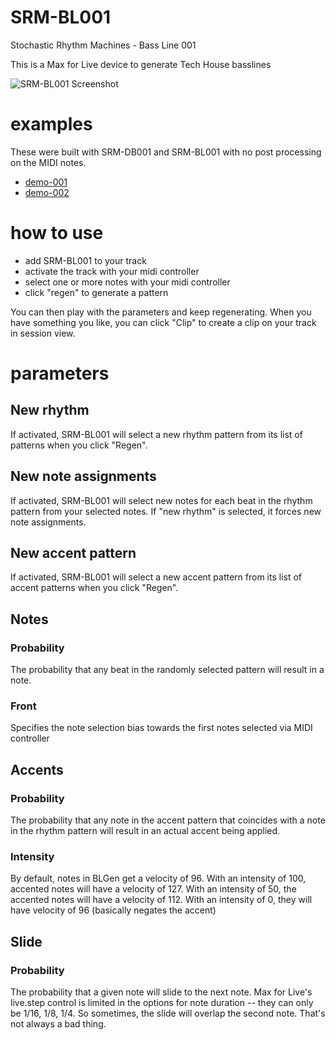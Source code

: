 # SRM-BL001
Stochastic Rhythm Machines - Bass Line 001

This is a Max for Live device to generate Tech House basslines

![SRM-BL001 Screenshot](https://github.com/jpriebe/SRM-BL001/blob/master/SRM-BL001-screenshot.png?raw=true)

# examples

These were built with SRM-DB001 and SRM-BL001 with no post processing on the MIDI notes.

- [demo-001](https://soundcloud.com/jason-priebe/srm-demo-001)
- [demo-002](https://soundcloud.com/jason-priebe/srm-demo-002)

# how to use

- add SRM-BL001 to your track
- activate the track with your midi controller
- select one or more notes with your midi controller
- click "regen" to generate a pattern

You can then play with the parameters and keep regenerating.  When you have something you like, you can click "Clip" to create a clip on your track in session view.

# parameters

## New rhythm

If activated, SRM-BL001 will select a new rhythm pattern from its list of patterns when you click "Regen".

## New note assignments

If activated, SRM-BL001 will select new notes for each beat in the rhythm pattern from your selected notes.  If "new rhythm" is selected, it forces new note assignments.

## New accent pattern

If activated, SRM-BL001 will select a new accent pattern from its list of accent patterns when you click "Regen".

## Notes

### Probability

The probability that any beat in the randomly selected pattern will result in a note.

### Front

Specifies the note selection bias towards the first notes selected via MIDI controller

## Accents

### Probability

The probability that any note in the accent pattern that coincides with a note in the rhythm pattern will result in an actual accent being applied.

### Intensity

By default, notes in BLGen get a velocity of 96.  With an intensity of 100, accented notes will have a velocity of 127.  With an intensity of 50, the accented notes will have a velocity of 112.  With an intensity of 0, they will have velocity of 96 (basically negates the accent)

## Slide

### Probability

The probability that a given note will slide to the next note.  Max for Live's live.step control is limited in the options for note duration -- they can only be 1/16, 1/8, 1/4.  So sometimes, the slide will overlap the second note.  That's not always a bad thing.

